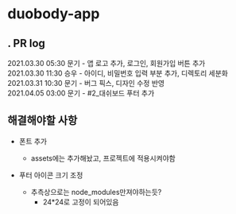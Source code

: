 duobody-app
===========
.
PR log
------
2021.03.30 05:30 문기 - 앱 로고 추가, 로그인, 회원가입 버튼 추가   
2021.03.30 11:30 승우 - 아이디, 비밀번호 입력 부분 추가, 디렉토리 세분화   
2021.03.31 10:30 문기 - 버그 픽스, 디자인 수정 반영   
2021.04.05 03:00 문기 - #2_대쉬보드 푸터 추가   

해결해야할 사항
-----------
- 폰트 추가   
    * assets에는 추가해놨고, 프로젝트에 적용시켜야함   

- 푸터 아이콘 크기 조정   
    * 추측상으로는 node_modules만져야하는듯?
        + 24*24로 고정이 되어있음   

